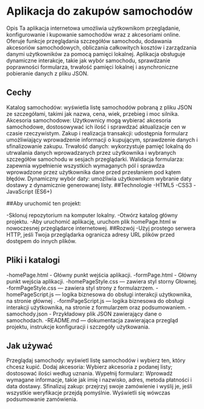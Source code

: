 # Aplikacja do zakupów samochodów
Opis
Ta aplikacja internetowa umożliwia użytkownikom przeglądanie, konfigurowanie i kupowanie samochodów wraz z akcesoriami online. Oferuje funkcje przeglądania szczegółów samochodu, dodawania akcesoriów samochodowych, obliczania całkowitych kosztów i zarządzania danymi użytkowników za pomocą pamięci lokalnej. Aplikacja obsługuje dynamiczne interakcje, takie jak wybór samochodu, sprawdzanie poprawności formularza, trwałość pamięci lokalnej i asynchroniczne pobieranie danych z pliku JSON.

## Cechy
Katalog samochodów: wyświetla listę samochodów pobraną z pliku JSON ze szczegółami, takimi jak nazwa, cena, wiek, przebieg i moc silnika.
Akcesoria samochodowe: Użytkownicy mogą wybierać akcesoria samochodowe, dostosowywać ich ilość i sprawdzać aktualizacje cen w czasie rzeczywistym.
Zakup i realizacja transakcji: udostępnia formularz umożliwiający wprowadzenie informacji o kupującym, sprawdzenie danych i sfinalizowanie zakupu.
Trwałość danych: wykorzystuje pamięć lokalną do utrwalania danych wprowadzanych przez użytkownika i wybranych szczegółów samochodu w sesjach przeglądarki.
Walidacja formularza: zapewnia wypełnienie wszystkich wymaganych pól i sprawdza wprowadzone przez użytkownika dane przed przesłaniem pod kątem błędów.
Dynamiczny wybór daty: umożliwia użytkownikom wybranie daty dostawy z dynamicznie generowanej listy.
##Technologie
-HTML5
-CSS3
-JavaScript (ES6+)

##Aby uruchomić ten projekt:

 -Sklonuj repozytorium na komputer lokalny.
-Otwórz katalog główny projektu.
-Aby uruchomić aplikację, uruchom plik homePage.html w nowoczesnej przeglądarce internetowej.
##Rozwój
-Użyj prostego serwera HTTP, jeśli Twoja przeglądarka ogranicza adresy URL plików przed dostępem do innych plików.
## Pliki i katalogi
-homePage.html - Główny punkt wejścia aplikacji.
-formPage.html - Główny punkt wejścia aplikacji.
-homePageStyle.css — zawiera styl storny Głownej.
-formPageStyle.css — zawiera styl strony z formulazrzem.
-homePageScript.js — logika biznesowa do obsługi interakcji użytkownika, na stronie głównej .
-formPageScript.js — logika biznesowa do obsługi interakcji użytkownika, na stronie z formularzem oraz podsumowaniem.
-samochody.json - Przykładowy plik JSON zawierający dane o samochodach.
-README.md — dokumentacja zawierająca przegląd projektu, instrukcje konfiguracji i szczegóły użytkowania.
## Jak używać
Przeglądaj samochody: wyświetl listę samochodów i wybierz ten, który chcesz kupić.
Dodaj akcesoria: Wybierz akcesoria z podanej listy; dostosować ilości według uznania.
Wypełnij formularz: Wprowadź wymagane informacje, takie jak imię i nazwisko, adres, metoda płatności i data dostawy.
Sfinalizuj zakup: przejrzyj swoje zamówienie i wyślij je, jeśli wszystkie weryfikacje przejdą pomyślnie. Wyświetli się wówczas podsumowanie zamówienia.
